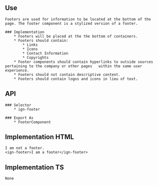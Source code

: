 ## Use
    Footers are used for information to be located at the bottom of the page. The footer component is a stylized version of a footer. 

    ### Implementation
        * Footers will be placed at the the bottom of containers. 
        * Footers should contain:
            * Links
            * Icons
            * Contact Information
            * Copyrights
        * Footer components should contain hyperlinks to outside sources pertaining to the company or other pages   within the same user experience.
        * Footers should not contain descriptive content.
        * Footers should contain logos and icons in lieu of text.

## API
    ### Selector
        * ign-footer
    
    ### Export As
        * FooterComponent

## Implementation HTML
    I am not a footer.
    <ign-footer>I am a footer</ign-footer>

## Implementation TS
    None